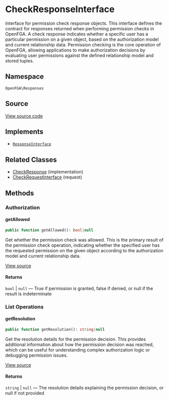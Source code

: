 # CheckResponseInterface

Interface for permission check response objects. This interface defines the contract for responses returned when performing permission checks in OpenFGA. A check response indicates whether a specific user has a particular permission on a given object, based on the authorization model and current relationship data. Permission checking is the core operation of OpenFGA, allowing applications to make authorization decisions by evaluating user permissions against the defined relationship model and stored tuples.

## Namespace
`OpenFGA\Responses`

## Source
[View source code](https://github.com/evansims/openfga-php/blob/main/src/Responses/CheckResponseInterface.php)

## Implements
* [`ResponseInterface`](ResponseInterface.md)

## Related Classes
* [CheckResponse](Responses/CheckResponse.md) (implementation)
* [CheckRequestInterface](Requests/CheckRequestInterface.md) (request)



## Methods

                                                
### Authorization
#### getAllowed


```php
public function getAllowed(): bool|null
```

Get whether the permission check was allowed. This is the primary result of the permission check operation, indicating whether the specified user has the requested permission on the given object according to the authorization model and current relationship data.

[View source](https://github.com/evansims/openfga-php/blob/main/src/Responses/CheckResponseInterface.php#L43)


#### Returns
`bool` &#124; `null` — True if permission is granted, false if denied, or null if the result is indeterminate
### List Operations
#### getResolution


```php
public function getResolution(): string|null
```

Get the resolution details for the permission decision. This provides additional information about how the permission decision was reached, which can be useful for understanding complex authorization logic or debugging permission issues.

[View source](https://github.com/evansims/openfga-php/blob/main/src/Responses/CheckResponseInterface.php#L54)


#### Returns
`string` &#124; `null` — The resolution details explaining the permission decision, or null if not provided
